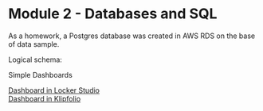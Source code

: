 # Module 2 - Databases and SQL

As a homework, a Postgres database was created in AWS RDS on the base of data sample.

Logical schema:

Simple Dashboards

[Dashboard in Locker Studio](https://lookerstudio.google.com/reporting/88675a84-fc9e-4d5e-9a25-2fddebf85808)  
[Dashboard in Klipfolio](https://app.klipfolio.com/gateway/published/view/55b425ce4b4454ee4ccbd4966b94af42?accessToken=49297c8eea5b214111643c75dbc3db83c5407bd764d4e12e95e82e26fdc7d2a1)
